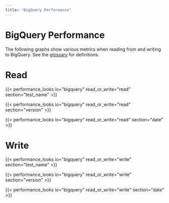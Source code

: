 ```yaml
---
title: "BigQuery Performance"
---
```


<!--
Licensed under the Apache License, Version 2.0 (the "License");
you may not use this file except in compliance with the License.
You may obtain a copy of the License at

http://www.apache.org/licenses/LICENSE-2.0

Unless required by applicable law or agreed to in writing, software
distributed under the License is distributed on an "AS IS" BASIS,
WITHOUT WARRANTIES OR CONDITIONS OF ANY KIND, either express or implied.
See the License for the specific language governing permissions and
limitations under the License.
-->

# BigQuery Performance

The following graphs show various metrics when reading from and writing to
BigQuery. See the [glossary](/performance/glossary) for definitions.

# Read

{{< performance_looks io="bigquery" read_or_write="read" section="test_name" >}}

{{< performance_looks io="bigquery" read_or_write="read" section="version" >}}

{{< performance_looks io="bigquery" read_or_write="read" section="date" >}}

# Write

{{< performance_looks io="bigquery" read_or_write="write" section="test_name" >}}

{{< performance_looks io="bigquery" read_or_write="write" section="version" >}}

{{< performance_looks io="bigquery" read_or_write="write" section="date" >}}
